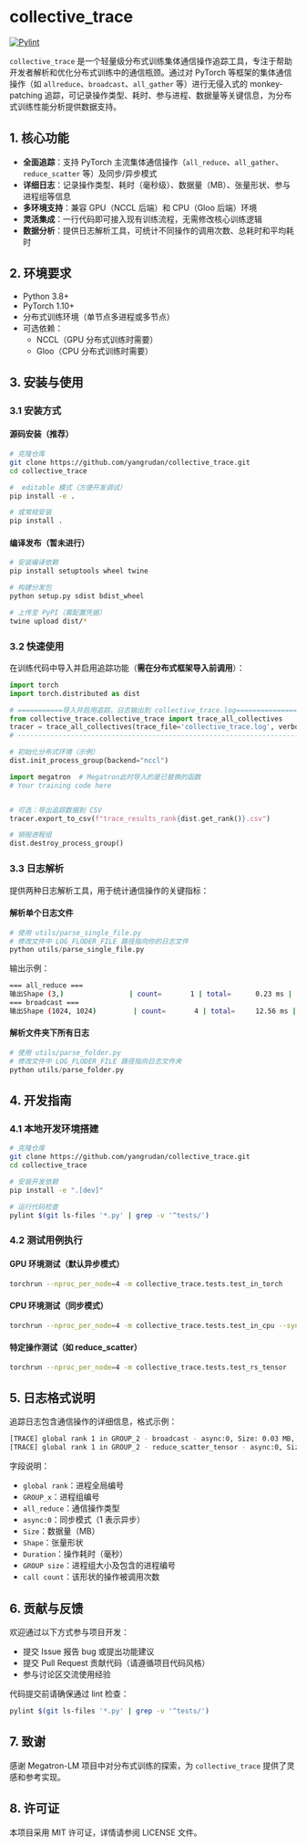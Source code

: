 # collective_trace

[![Pylint](https://github.com/yangrudan/collective_trace/actions/workflows/pylint.yml/badge.svg)](https://github.com/yangrudan/collective_trace/actions/workflows/pylint.yml)

`collective_trace` 是一个轻量级分布式训练集体通信操作追踪工具，专注于帮助开发者解析和优化分布式训练中的通信瓶颈。通过对 PyTorch 等框架的集体通信操作（如 `allreduce`、`broadcast`、`all_gather` 等）进行无侵入式的 monkey-patching 追踪，可记录操作类型、耗时、参与进程、数据量等关键信息，为分布式训练性能分析提供数据支持。

## 1. 核心功能

- **全面追踪**：支持 PyTorch 主流集体通信操作（`all_reduce`、`all_gather`、`reduce_scatter` 等）及同步/异步模式
- **详细日志**：记录操作类型、耗时（毫秒级）、数据量（MB）、张量形状、参与进程组等信息
- **多环境支持**：兼容 GPU（NCCL 后端）和 CPU（Gloo 后端）环境
- **灵活集成**：一行代码即可接入现有训练流程，无需修改核心训练逻辑
- **数据分析**：提供日志解析工具，可统计不同操作的调用次数、总耗时和平均耗时

## 2. 环境要求

- Python 3.8+
- PyTorch 1.10+
- 分布式训练环境（单节点多进程或多节点）
- 可选依赖：
  - NCCL（GPU 分布式训练时需要）
  - Gloo（CPU 分布式训练时需要）

## 3. 安装与使用

### 3.1 安装方式

#### 源码安装（推荐）

```bash
# 克隆仓库
git clone https://github.com/yangrudan/collective_trace.git
cd collective_trace

#  editable 模式（方便开发调试）
pip install -e .

# 或常规安装
pip install .
```

#### 编译发布（暂未进行）

```bash
# 安装编译依赖
pip install setuptools wheel twine

# 构建分发包
python setup.py sdist bdist_wheel

# 上传至 PyPI（需配置凭据）
twine upload dist/*
```

### 3.2 快速使用

在训练代码中导入并启用追踪功能（**需在分布式框架导入前调用**）：

```python
import torch
import torch.distributed as dist

# ===========导入并启用追踪，日志输出到 collective_trace.log========================
from collective_trace.collective_trace import trace_all_collectives
tracer = trace_all_collectives(trace_file='collective_trace.log', verbose=True)
# ------------------------------------------------------------------------------

# 初始化分布式环境（示例）
dist.init_process_group(backend="nccl")

import megatron  # Megatron此时导入的是已替换的函数
# Your training code here


# 可选：导出追踪数据到 CSV
tracer.export_to_csv(f"trace_results_rank{dist.get_rank()}.csv")

# 销毁进程组
dist.destroy_process_group()
```

### 3.3 日志解析

提供两种日志解析工具，用于统计通信操作的关键指标：

#### 解析单个日志文件

```python
# 使用 utils/parse_single_file.py
# 修改文件中 LOG_FLODER_FILE 路径指向你的日志文件
python utils/parse_single_file.py
```

输出示例：

```bash
=== all_reduce ===
输出Shape (3,)                | count=       1 | total=      0.23 ms | avg=      0.23 ms
=== broadcast ===
输出Shape (1024, 1024)         | count=       4 | total=     12.56 ms | avg=      3.14 ms
```

#### 解析文件夹下所有日志

```python
# 使用 utils/parse_folder.py
# 修改文件中 LOG_FLODER_FILE 路径指向日志文件夹
python utils/parse_folder.py
```

## 4. 开发指南

### 4.1 本地开发环境搭建

```bash
# 克隆仓库
git clone https://github.com/yangrudan/collective_trace.git
cd collective_trace

# 安装开发依赖
pip install -e ".[dev]"

# 运行代码检查
pylint $(git ls-files '*.py' | grep -v '^tests/')
```

### 4.2 测试用例执行

#### GPU 环境测试（默认异步模式）

```bash
torchrun --nproc_per_node=4 -m collective_trace.tests.test_in_torch
```

#### CPU 环境测试（同步模式）

```bash
torchrun --nproc_per_node=4 -m collective_trace.tests.test_in_cpu --sync_mode
```

#### 特定操作测试（如 reduce_scatter）

```bash
torchrun --nproc_per_node=4 -m collective_trace.tests.test_rs_tensor
```

## 5. 日志格式说明

追踪日志包含通信操作的详细信息，格式示例：

```bash
[TRACE] global rank 1 in GROUP_2 - broadcast - async:0, Size: 0.03 MB, Shape: (1, 4096), Dtype: torch.int64, Duration: 0.196 ms, GROUP size 4  = [0, 1, 2, 3], call count: 2
[TRACE] global rank 1 in GROUP_2 - reduce_scatter_tensor - async:0, Size: 8.00 MB, Shape: (1024, 1, 4096), Dtype: torch.float16, Duration: 0.360 ms, GROUP size 4  = [0, 1, 2, 3], call count: 1

```

字段说明：

- `global rank`：进程全局编号
- `GROUP_x`：进程组编号
- `all_reduce`：通信操作类型
- `async:0`：同步模式（1 表示异步）
- `Size`：数据量（MB）
- `Shape`：张量形状
- `Duration`：操作耗时（毫秒）
- `GROUP size`：进程组大小及包含的进程编号
- `call count`：该形状的操作被调用次数

## 6. 贡献与反馈

欢迎通过以下方式参与项目开发：

- 提交 Issue 报告 bug 或提出功能建议
- 提交 Pull Request 贡献代码（请遵循项目代码风格）
- 参与讨论区交流使用经验

代码提交前请确保通过 lint 检查：

```bash
pylint $(git ls-files '*.py' | grep -v '^tests/')
```

## 7. 致谢

感谢 Megatron-LM 项目中对分布式训练的探索，为 `collective_trace` 提供了灵感和参考实现。

## 8. 许可证

本项目采用 MIT 许可证，详情请参阅 LICENSE 文件。
